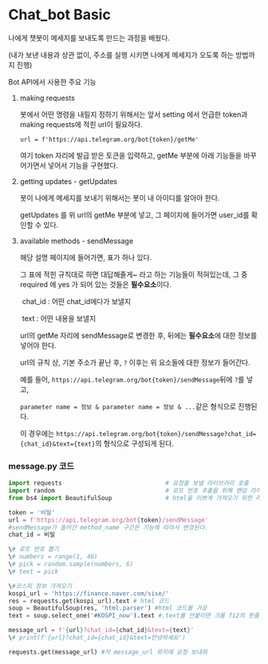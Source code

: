 # Chat_bot Basic

나에게 챗봇이 메세지를 보내도록 만드는 과정을 배웠다.

(내가 보낸 내용과 상관 없이, 주소를 실행 시키면 나에게 메세지가 오도록 하는 방법까지 진행)



Bot API에서 사용한 주요 기능

1. making requests

   봇에서 어떤 명령을 내릴지 정하기 위해서는 앞서 setting 에서 언급한 token과 making requests에 적힌 url이 필요하다.

   `url = f'https://api.telegram.org/bot{token}/getMe'`

   여기 token 자리에 발급 받은 토큰을 입력하고, getMe 부분에 아래 기능들을 바꾸어가면서 넣어서 기능을 구현했다.

   

2. getting updates - getUpdates

   봇이 나에게 메세지를 보내기 위해서는 봇이 내 아이디를 알아야 한다.

   getUpdates 를 위 url의 getMe 부분에 넣고, 그 페이지에 들어가면 user_id를 확인할 수 있다.

   

3. available methods - sendMessage

   해당 설명 페이지에 들어가면, 표가 하나 있다.

   그 표에 적힌 규칙대로 하면 대답해줄게~ 라고 하는 기능들이 적혀있는데, 그 중 required 에 yes 가 되어 있는 것들은 **필수요소**이다.

   ​	chat_id : 어떤 chat_id에다가 보낼지

   ​	text : 어떤 내용을 보낼지

   url의 getMe 자리에 sendMessage로 변경한 후, 뒤에는 **필수요소**에 대한 정보를 넣어야 한다.

   url의 규칙 상, 기본 주소가 끝난 후, `?` 이후는 위 요소들에 대한 정보가 들어간다.

   예를 들어, `https://api.telegram.org/bot{token}/sendMessage`뒤에 `?`를 넣고, 
   
   `parameter name = 정보 & parameter name = 정보 & ...`같은 형식으로 진행된다.
   
   이 경우에는 `https://api.telegram.org/bot{token}/sendMessage?chat_id={chat_id}&text={text}`의 형식으로 구성되게 된다.



### message.py 코드

```python
import requests                             # 요청을 보낼 라이브러리 호출
import random								# 로또 번호 추출을 위해 랜덤 라이브러리 호출
from bs4 import BeautifulSoup				# html을 이쁘게 가져오기 위한 라이브러리

token = '비밀'
url = f'https://api.telegram.org/bot{token}/sendMessage'
#sendMessage가 들어간 method_name 구간은 기능에 따라서 변경된다.
chat_id = 비밀

\# 로또 번호 뽑기
\# numbers = range(1, 46)
\# pick = random.sample(numbers, 6)
\# text = pick

\#코스피 정보 가져오기
kospi_url = 'https://finance.naver.com/sise/'
res = requests.get(kospi_url).text # html 코드
soup = BeautifulSoup(res, 'html.parser') #html 코드를 가공
text = soup.select_one('#KOSPI_now').text #.text를 안붙이면 크롬 f12의 한줄

message_url = f'{url}?chat_id={chat_id}&text={text}'
\# print(f'{url}?chat_id={chat_id}&text=안녕하세요')

requests.get(message_url) #저 message_url 위치에 요청 보내줘
```

